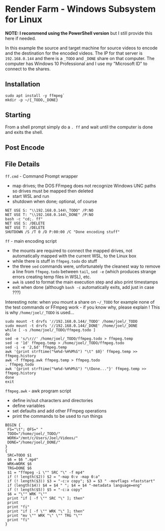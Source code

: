 # Render Farm - Windows Subsystem for Linux

**NOTE: I recommend using the PowerShell version** but I still provide this here if needed.

In this example the source and target machine for source videos to encode and the destination for the encoded videos. The IP for that server is `192.168.0.144` and there is a `_TODO` and `_DONE` share on that computer. The computer has
Windows 10 Professional and I use my "Microsoft ID" to connect to the shares.

## Installation

```
sudo apt install -y ffmpeg` 
mkdir -p ~/{_TODO,_DONE}
```

## Starting

From a shell prompt simply do a `. ff` and wait until the computer is done and exits the shell.

## Post Encode


## File Details

`ff.cmd` - Command Prompt wrapper

- map drives; the DOS FFmpeg does not recognize Windows UNC paths so drives must be mapped then deleted
- start WSL and run
- shutdown when done; optional, of course

```DOS bat
NET USE S: "\\192.168.0.144\_TODO" /P:NO
NET USE T: "\\192.168.0.144\_DONE" /P:NO
bash -c "cd;. ff"
NET USE S: /DELETE
NET USE T: /DELETE
SHUTDOWN /S /T 0 /D P:00:00 /C "Done encoding stuff"
```

`ff` - main encoding script

- the mounts are required to connect the mapped drives, not automatically mapped with the current WSL, to the Linux box
- while there is stuff in `ffmpeg.todo` do stuff
- the three `sed` commands were, unfortunately the cleanest way to remove a line from `ffmpeg.todo` between `tail`, `sed -e` (which produces strange errors creating temp files in WSL), etc.
- `awk` is used to format the main execution step and also print timestamps
- exit when done (although `bash -c` automatically exits, add just in case ???)

Interesting note: when you mount a share on `~/_TODO` for example none of the test commands or FFmpeg work - if you know why, please explain ! This is why `/home/joel/_TODO` is used...

```
sudo mount -t drvfs '//192.168.0.144/_TODO' /home/joel/_TODO
sudo mount -t drvfs '//192.168.0.144/_DONE' /home/joel/_DONE
while [ -s /home/joel/_TODO/ffmpeg.todo ]
do
sed -e 's/\r//' /home/joel/_TODO/ffmpeg.todo > ffmpeg.temp
sed -e '1d' ffmpeg.temp > /home/joel/_TODO/ffmpeg.todo
sed -i -e '2,$d' ffmpeg.temp
awk '{print strftime("%m%d-%H%M%S") "\t" $0}' ffmpeg.temp >> ffmpeg.history
awk -f ffmpeg.awk ffmpeg.temp > ffmpeg.todo
. ffmpeg.todo
awk '{print strftime("%m%d-%H%M%S") "\tDone..."}' ffmpeg.temp >> ffmpeg.history
done
exit
```

`ffmpeg.awk` - awk program script

- define in/out characters and directories
- define variables
- set defaults and add other FFmpeg operations
- print the commands to be used to run things

```
BEGIN {
 FS="\t"; OFS=" "
 TODO="/home/joel/_TODO/"
 WORK="/mnt/c/Users/Joel/Videos/"
 DONE="/home/joel/_DONE/"
}
{
 SRC=TODO $1
 $6 = $6 ".mp4"
 WRK=WORK $6
 TRG=DONE $6
 $1 = "ffmpeg -i \"" SRC "\" -f mp4"
 if (! length($2)) $2 = "-map 0:v -map 0:a"
 if (! length($3)) $3 = "-c:v copy"; $3 = $3 " -movflags +faststart"
 if (length($4)) $4 = $4 " "; $4 = $4 "-metadata language=eng"
 if (! length($5)) $5 = "-c:a copy"
 $6 = "\"" WRK "\""
 print "if [ -f \"" SRC "\" ]; then"
 print
 print "fi"
 print "if [ -f \"" WRK "\" ]; then"
 print "mv \"" WRK "\" \"" TRG "\""
 print "fi"
}
```
